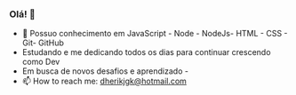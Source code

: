 ### Olá! 👋
- 🌱 Possuo conhecimento em  JavaScript - Node - NodeJs- HTML - CSS - Git- GitHub
- Estudando e me dedicando todos os dias para continuar crescendo como Dev
- Em busca de novos desafios e aprendizado - 
- 📫 How to reach me: dherikjgk@hotmail.com
